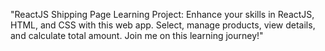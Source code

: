 "ReactJS Shipping Page Learning Project: Enhance your skills in ReactJS, HTML, and CSS with this web app. Select, manage products, view details, and calculate total amount. Join me on this learning journey!"
